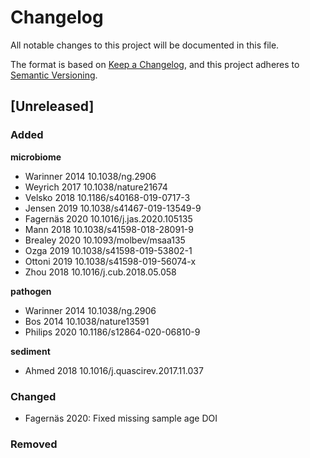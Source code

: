 # Changelog
All notable changes to this project will be documented in this file.

The format is based on [Keep a Changelog](https://keepachangelog.com/en/1.0.0/),
and this project adheres to [Semantic Versioning](https://semver.org/spec/v2.0.0.html).

## [Unreleased]

### Added

**microbiome**

- Warinner 2014 10.1038/ng.2906	
- Weyrich 2017 10.1038/nature21674	
- Velsko 2018 10.1186/s40168-019-0717-3	
- Jensen 2019 10.1038/s41467-019-13549-9	
- Fagernäs 2020 10.1016/j.jas.2020.105135	
- Mann 2018 10.1038/s41598-018-28091-9	
- Brealey 2020 10.1093/molbev/msaa135	
- Ozga 2019 10.1038/s41598-019-53802-1	
- Ottoni 2019 10.1038/s41598-019-56074-x	
- Zhou 2018 10.1016/j.cub.2018.05.058

**pathogen**

- Warinner 2014 10.1038/ng.2906	
- Bos 2014 10.1038/nature13591	
- Philips 2020 10.1186/s12864-020-06810-9

**sediment**

- Ahmed 2018 10.1016/j.quascirev.2017.11.037	

### Changed

- Fagernäs 2020: Fixed missing sample age DOI

### Removed
